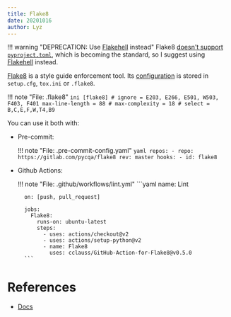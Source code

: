 ```yaml
---
title: Flake8
date: 20201016
author: Lyz
---
```


!!! warning "DEPRECATION: Use [Flakehell](flakeheaven.md) instead"
    Flake8 [doesn't support
    `pyproject.toml`](https://gitlab.com/pycqa/flake8/-/issues/428), which is
    becoming the standard, so I suggest using [Flakehell](flakeheaven.md) instead.

[Flake8](https://flake8.pycqa.org/en/latest/) is a style guide enforcement tool.
Its [configuration](https://flake8.pycqa.org/en/latest/user/configuration.html)
is stored in `setup.cfg`, `tox.ini` or `.flake8`.

!!! note "File: .flake8"
    ```ini
    [flake8]
    # ignore = E203, E266, E501, W503, F403, F401
    max-line-length = 88
    # max-complexity = 18
    # select = B,C,E,F,W,T4,B9
    ```

You can use it both with:

* Pre-commit:

    !!! note "File: .pre-commit-config.yaml"
        ```yaml
        repos:
        - repo: https://gitlab.com/pycqa/flake8
          rev: master
          hooks:
            - id: flake8
        ```
* Github Actions:

    !!! note "File: .github/workflows/lint.yml"
        ```yaml
        name: Lint

        on: [push, pull_request]

        jobs:
          Flake8:
            runs-on: ubuntu-latest
            steps:
              - uses: actions/checkout@v2
              - uses: actions/setup-python@v2
              - name: Flake8
                uses: cclauss/GitHub-Action-for-Flake8@v0.5.0
        ```

# References

* [Docs](https://flake8.pycqa.org/en/latest/)
